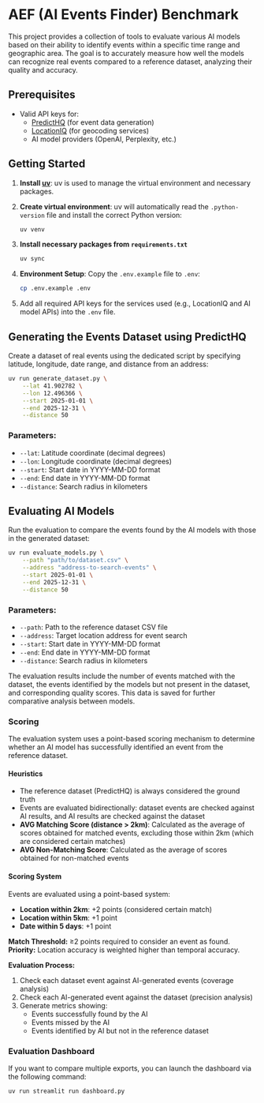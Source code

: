 # AEF (AI Events Finder) Benchmark

This project provides a collection of tools to evaluate various AI models based on their
ability to identify events within a specific time range and geographic area. The goal is to accurately measure how well
the models can recognize real events compared to a reference dataset, analyzing their quality and accuracy.

## Prerequisites

- Valid API keys for:
    - [PredictHQ](https://www.predicthq.com/products/events) (for event data generation)
    - [LocationIQ](https://locationiq.com/) (for geocoding services)
    - AI model providers (OpenAI, Perplexity, etc.)

## Getting Started

1. **Install [uv](https://docs.astral.sh/uv/getting-started/installation/#pypi)**:
   uv is used to manage the virtual environment and necessary packages.

2. **Create virtual environment**:
   uv will automatically read the `.python-version` file and install the correct Python version:

   ```bash
   uv venv
   ```

3. **Install necessary packages from `requirements.txt`**

   ```bash
   uv sync
   ```

4. **Environment Setup**: Copy the `.env.example` file to `.env`:

   ```bash
   cp .env.example .env
   ```

5. Add all required API keys for the services used (e.g., LocationIQ and AI model APIs) into the `.env` file.

## Generating the Events Dataset using PredictHQ

Create a dataset of real events using the dedicated script by specifying latitude,
longitude, date range, and
distance from an address:

```bash
uv run generate_dataset.py \
    --lat 41.902782 \
    --lon 12.496366 \
    --start 2025-01-01 \
    --end 2025-12-31 \
    --distance 50
```

### Parameters:

- `--lat`: Latitude coordinate (decimal degrees)
- `--lon`: Longitude coordinate (decimal degrees)
- `--start`: Start date in YYYY-MM-DD format
- `--end`: End date in YYYY-MM-DD format
- `--distance`: Search radius in kilometers

## Evaluating AI Models

Run the evaluation to compare the events found by the AI models with those in the generated
dataset:

```bash
uv run evaluate_models.py \
    --path "path/to/dataset.csv" \
    --address "address-to-search-events" \
    --start 2025-01-01 \
    --end 2025-12-31 \
    --distance 50
```

### Parameters:

- `--path`: Path to the reference dataset CSV file
- `--address`: Target location address for event search
- `--start`: Start date in YYYY-MM-DD format
- `--end`: End date in YYYY-MM-DD format
- `--distance`: Search radius in kilometers

The evaluation results include the number of events matched with the dataset, the events identified by the models but
not present in the dataset, and corresponding quality scores. This data is saved for further comparative analysis
between models.

### Scoring

The evaluation system uses a point-based scoring mechanism to determine whether an AI model has successfully identified
an event from the reference dataset.

#### Heuristics

- The reference dataset (PredictHQ) is always considered the ground truth
- Events are evaluated bidirectionally: dataset events are checked against AI results, and AI results are checked
  against the dataset
- **AVG Matching Score (distance > 2km)**: Calculated as the average of scores obtained for matched events, excluding
  those within 2km (which are considered certain matches)
- **AVG Non-Matching Score**: Calculated as the average of scores obtained for non-matched events

#### Scoring System

Events are evaluated using a point-based system:

- **Location within 2km**: +2 points (considered certain match)
- **Location within 5km**: +1 point
- **Date within 5 days**: +1 point

**Match Threshold:** ≥2 points required to consider an event as found.
**Priority:** Location accuracy is weighted higher than temporal accuracy.

**Evaluation Process:**

1. Check each dataset event against AI-generated events (coverage analysis)
2. Check each AI-generated event against the dataset (precision analysis)
3. Generate metrics showing:
    - Events successfully found by the AI
    - Events missed by the AI
    - Events identified by AI but not in the reference dataset

### Evaluation Dashboard

If you want to compare multiple exports, you can launch the dashboard via the following command:

```bash
uv run streamlit run dashboard.py
```
